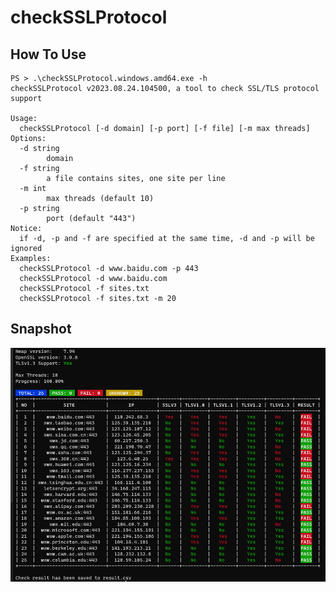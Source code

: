 # checkSSLProtocol


## How To Use
```
PS > .\checkSSLProtocol.windows.amd64.exe -h
checkSSLProtocol v2023.08.24.104500, a tool to check SSL/TLS protocol support

Usage:
  checkSSLProtocol [-d domain] [-p port] [-f file] [-m max threads]
Options:
  -d string
        domain
  -f string
        a file contains sites, one site per line
  -m int
        max threads (default 10)
  -p string
        port (default "443")
Notice:
  if -d, -p and -f are specified at the same time, -d and -p will be ignored
Examples:
  checkSSLProtocol -d www.baidu.com -p 443
  checkSSLProtocol -d www.baidu.com
  checkSSLProtocol -f sites.txt
  checkSSLProtocol -f sites.txt -m 20
```
## Snapshot
![](https://github.com/cricketbrother/checkSSLProtocol/raw/main/snapshot.png)